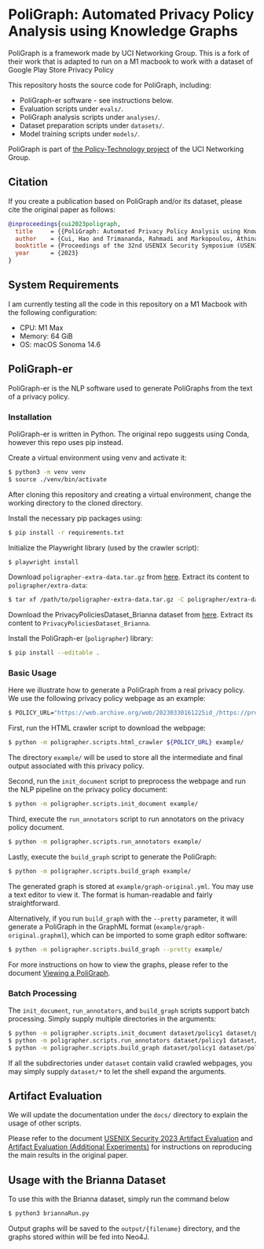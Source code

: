 # PoliGraph: Automated Privacy Policy Analysis using Knowledge Graphs

PoliGraph is a framework made by UCI Networking Group. This is a fork of their work that is adapted to run on a M1 macbook to work with a dataset of Google Play Store Privacy Policy

This repository hosts the source code for PoliGraph, including:

- PoliGraph-er software - see instructions below.
- Evaluation scripts under `evals/`.
- PoliGraph analysis scripts under `analyses/`.
- Dataset preparation scripts under `datasets/`.
- Model training scripts under `models/`.

PoliGraph is part of [the Policy-Technology project](https://athinagroup.eng.uci.edu/projects/auditing-and-policy-analysis/) of the UCI Networking Group.

## Citation

If you create a publication based on PoliGraph and/or its dataset, please cite the original paper as follows:

```bibtex
@inproceedings{cui2023poligraph,
  title     = {{PoliGraph: Automated Privacy Policy Analysis using Knowledge Graphs}},
  author    = {Cui, Hao and Trimananda, Rahmadi and Markopoulou, Athina and Jordan, Scott},
  booktitle = {Proceedings of the 32nd USENIX Security Symposium (USENIX Security 23)},
  year      = {2023}
}
```

## System Requirements

I am currently testing all the code in this repository on a M1 Macbook with the following configuration:
- CPU: M1 Max
- Memory: 64 GiB
- OS: macOS Sonoma 14.6

## PoliGraph-er

PoliGraph-er is the NLP software used to generate PoliGraphs from the text of a privacy policy.

### Installation

PoliGraph-er is written in Python. The original repo suggests using Conda, however this repo uses pip instead.

Create a virtual environment using venv and activate it:
```sh
$ python3 -m venv venv
$ source ./venv/bin/activate
```

After cloning this repository and creating a virtual environment, change the working directory to the cloned directory.

Install the necessary pip packages using:
```sh
$ pip install -r requirements.txt
```

Initialize the Playwright library (used by the crawler script):

```sh
$ playwright install
```

Download `poligrapher-extra-data.tar.gz` from [here](https://drive.google.com/file/d/1qHifRx93EfTkg2x1e2W_lgQAgk7HcXhP/view?usp=sharing). Extract its content to `poligrapher/extra-data`:

```sh
$ tar xf /path/to/poligrapher-extra-data.tar.gz -C poligrapher/extra-data
```

Download the PrivacyPoliciesDataset_Brianna dataset from [here](example.html). Extract its content to `PrivacyPoliciesDataset_Brianna`.

Install the PoliGraph-er (`poligrapher`) library:

```sh
$ pip install --editable .
```

### Basic Usage

Here we illustrate how to generate a PoliGraph from a real privacy policy. We use the following privacy policy webpage as an example:

```sh
$ POLICY_URL="https://web.archive.org/web/20230330161225id_/https://proteygames.github.io/"
```

First, run the HTML crawler script to download the webpage:

```sh
$ python -m poligrapher.scripts.html_crawler ${POLICY_URL} example/
```

The directory `example/` will be used to store all the intermediate and final output associated with this privacy policy.

Second, run the `init_document` script to preprocess the webpage and run the NLP pipeline on the privacy policy document:

```sh
$ python -m poligrapher.scripts.init_document example/
```

Third, execute the `run_annotators` script to run annotators on the privacy policy document.

```sh
$ python -m poligrapher.scripts.run_annotators example/
```

Lastly, execute the `build_graph` script to generate the PoliGraph:

```sh
$ python -m poligrapher.scripts.build_graph example/
```

The generated graph is stored at `example/graph-original.yml`. You may use a text editor to view it. The format is human-readable and fairly straightforward.

Alternatively, if you run `build_graph` with the `--pretty` parameter, it will generate a PoliGraph in the GraphML format (`example/graph-original.graphml`), which can be imported to some graph editor software:

```sh
$ python -m poligrapher.scripts.build_graph --pretty example/
```

For more instructions on how to view the graphs, please refer to the document [Viewing a PoliGraph](./docs/view-poligraph.md).

### Batch Processing

The `init_document`, `run_annotators`, and `build_graph` scripts support batch processing. Simply supply multiple directories in the arguments:

```sh
$ python -m poligrapher.scripts.init_document dataset/policy1 dataset/policy2 dataset/policy3
$ python -m poligrapher.scripts.run_annotators dataset/policy1 dataset/policy2 dataset/policy3
$ python -m poligrapher.scripts.build_graph dataset/policy1 dataset/policy2 dataset/policy3
```

If all the subdirectories under `dataset` contain valid crawled webpages, you may simply supply `dataset/*` to let the shell expand the arguments.


## Artifact Evaluation

We will update the documentation under the `docs/` directory to explain the usage of other scripts.

Please refer to the document [USENIX Security 2023 Artifact Evaluation](./docs/usenix-artifact-evaluation.md) and [Artifact Evaluation (Additional Experiments)](./docs/usenix-artifact-evaluation-additional.md) for instructions on reproducing the main results in the original paper.

## Usage with the Brianna Dataset

To use this with the Brianna dataset, simply run the command below
```sh
$ python3 briannaRun.py
```

Output graphs will be saved to the `output/{filename}` directory, and the graphs stored within will be fed into Neo4J.

